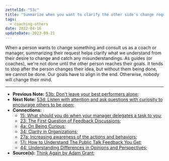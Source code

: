 ```yaml
---
zettelId: "53c"
title: "Summarize when you want to clarify the other side's change request"
tags:
  - coaching-others
date: 2022-04-16
updateDate: 2023-09-21
---
```


When a person wants to change something and consult us as a coach or manager, summarizing their request helps clarify what we understand from their desire to change and catch any misunderstandings. As guides (or coaches), we're not done until the other person reaches their goals. It tends to stop after the person changes their idea, but without them being done, we cannot be done. Our goals have to align in the end. Otherwise, nobody will change their mind.

---

- **Previous Note:** [53b: Don't leave your best performers alone](/notes/53b/);
- **Next Note:** [53d: Listen with attention and ask questions with curiosity to encourage others to be open](/notes/53d/);
- **Connections:**
  - [15: What should you do when your manager delegates a task to you](/notes/15/);
  - [23: The First Question of Feedback Discussions](/notes/23/);
  - [4a: On Being Curious](/notes/4a/);
  - [34: Clarity in Organizations](/notes/34/);
  - [27a: Increasing awareness of the actions and behaviors](/notes/27a/);
  - [17i: How to Understand The Public Talk Feedback You Get](/notes/17i/);
  - [44: Understanding Differences in Opinions and Perspectives](/notes/44/);
- **Source(s):** [Think Again by Adam Grant](/books/think-again-by-adam-grant-book-summary-review-and-notes/);
